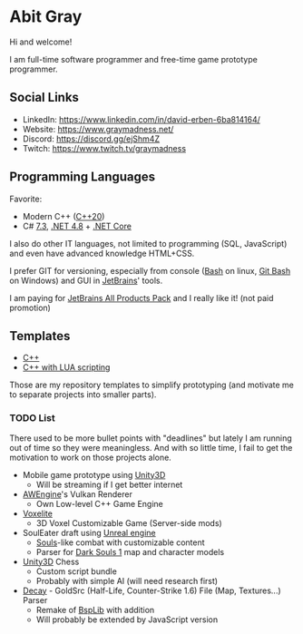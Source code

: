 # Abit Gray

Hi and welcome!

I am full-time software programmer and free-time game prototype programmer.


## Social Links

- LinkedIn: https://www.linkedin.com/in/david-erben-6ba814164/
- Website: https://www.graymadness.net/
- Discord: https://discord.gg/ejShm4Z
- Twitch: https://www.twitch.tv/graymadness


## Programming Languages

Favorite:
- Modern C++ ([C++20](https://en.cppreference.com/w/cpp/20))
- C# [7.3](https://docs.microsoft.com/en-us/dotnet/csharp/whats-new/csharp-7-3), [.NET 4.8](https://en.wikipedia.org/wiki/.NET_Framework_version_history#.NET_Framework_4.8) + [.NET Core](https://en.wikipedia.org/wiki/.NET_Core)

I also do other IT languages, not limited to programming (SQL, JavaScript) and even have advanced knowledge HTML+CSS.

I prefer GIT for versioning, especially from console ([Bash](https://en.wikipedia.org/wiki/Bash_(Unix_shell)) on linux, [Git Bash](https://gitforwindows.org/) on Windows) and GUI in [JetBrains](https://www.jetbrains.com/)' tools.

I am paying for [JetBrains All Products Pack](https://www.jetbrains.com/all/) and I really like it! (not paid promotion)


## Templates

- [C++](https://github.com/AbitTheGray/Cpp-Template)
- [C++ with LUA scripting](https://github.com/AbitTheGray/Cpp-LUA-Template)

Those are my repository templates to simplify prototyping (and motivate me to separate projects into smaller parts).


### TODO List

There used to be more bullet points with "deadlines" but lately I am running out of time so they were meaningless.
And with so little time, I fail to get the motivation to work on those projects alone.

- Mobile game prototype using [Unity3D](https://unity.com/) 
  - Will be streaming if I get better internet
- [AWEngine](https://github.com/graymadness/AWEngine)'s Vulkan Renderer
  - Own Low-level C++ Game Engine
- [Voxelite](https://github.com/voxelite/Voxelite)
  - 3D Voxel Customizable Game (Server-side mods)
- SoulEater draft using [Unreal engine](https://www.unrealengine.com/)
  - [Souls](https://en.wikipedia.org/wiki/Souls_(series))-like combat with customizable content
  - Parser for [Dark Souls 1](https://en.wikipedia.org/wiki/Dark_Souls) map and character models
- [Unity3D](https://unity.com/) Chess
  - Custom script bundle
  - Probably with simple AI (will need research first)
- [Decay](https://github.com/AbitTheGray/Decay-Library) - GoldSrc (Half-Life, Counter-Strike 1.6) File (Map, Textures...) Parser
  - Remake of [BspLib](https://github.com/AbitTheGray/BspLib) with addition
  - Will probably be extended by JavaScript version
